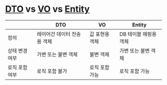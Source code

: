 # [DTO](DTO) vs [VO](VO) vs [Entity](CS/DB/Entity.md)

|   | DTO | VO | Entity |
|---|------|---|---|
| 정의 | 레이어간 데이터 전송용 객체 | 값 표현용 객체 | DB 테이블 매핑용 객체 |
| 상태 변경 여부 | 가변 또는 불변 객체 | 불변 객체 | 가변 또는 불변 객체 |
| 로직 포함 여부 | 로직 포함 불가 | 로직 포함 가능 | 로직 포함 가능 |
